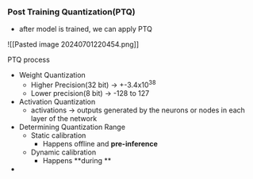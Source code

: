 ### Post Training Quantization(PTQ)
- after model is trained, we can apply PTQ

![[Pasted image 20240701220454.png]]

PTQ process
- Weight Quantization
	- Higher Precision(32 bit) -> +-3.4x10<sup>38</sup>
	- Lower precision(8 bit) -> -128 to 127
- Activation Quantization
	- activations -> outputs generated by the neurons or nodes in each layer of the network
- Determining Quantization Range
	- Static calibration
		- Happens offline and **pre-inference**
	- Dynamic calibration
		- Happens **during **
- 
